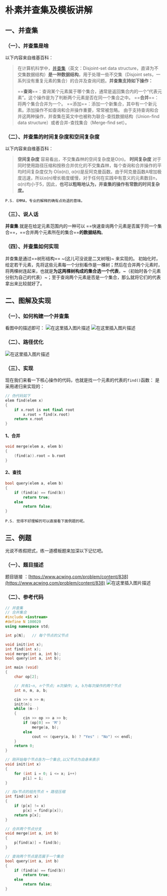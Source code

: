 # 朴素并查集及模板讲解
## 一、并查集
### （一）、并查集是啥
以下内容来自维基百科：
> 在计算机科学中，[并查集](https://zh.wikipedia.org/wiki/%E5%B9%B6%E6%9F%A5%E9%9B%86)（英文：Disjoint-set data structure，直译为不交集数据结构）**是一种数据结构**，用于处理一些不交集（Disjoint sets，一系列没有重复元素的集合）的合并及查询问题。**并查集支持如下操作：**
> 
> ==**查询**==：查询某个元素属于哪个集合，通常是返回集合内的一个“代表元素”。这个操作是为了判断两个元素是否在同一个集合之中。
> ==**合并**==：将两个集合合并为一个。 
> ==添加==：添加一个新集合，其中有一个新元素。添加操作不如查询和合并操作重要，常常被忽略。
> 由于支持查询和合并这两种操作，并查集在英文中也被称为联合-查找数据结构（Union-find data structure）或者合并-查找集合（Merge-find set）。
### （二）、并查集的时间复杂度和空间复杂度
以下内容来自维基百科：
> **空间复杂度**
>  容易看出，不交集森林的空间复杂度是O(n)。
> **时间复杂度** 
> 对于同时使用路径压缩和按秩合并优化的不交集森林，每个查询和合并操作的平均时间复杂度仅为 O(α(n)), α(n)是反阿克曼函数。由于阿克曼函数A增加极度迅速，所以α(n)增长极度缓慢，对于任何在实践中有意义的元素数目n，α(n)均小于5，因此，**也可以粗略地认为，并查集的操作有常数的时间复杂度。**

	P.S. EMMA，专业的解释的确有点劝退的意味。
### （三）、说人话
**并查集** 就是在给定元素范围内的一种可以 ==快速查询两个元素是否属于同一个集合==，==合并两个元素所在的集合==**的数据结构**。
### （四）、并查集如何实现
并查集是通过==树形结构== ~(这儿可没说是二叉树哦)~ 来实现的。
初始化时，给定若干元素，先将这些元素每一个分别看作是一棵树；然后在合并两个元素时，将两棵树连起来，也就是**为这两棵树构成的集合选一个代表**，~（初始时各个元素分别为自己的代表）~；至于查询两个元素是否是一个集合，那么就将它们的代表拿出来比较就好了。
## 二、图解及实现
### （一）、如何构建一个并查集
看图中的描述即可：
![在这里插入图片描述](https://img-blog.csdnimg.cn/20210607101809973.PNG?x-oss-process=image/watermark,type_ZmFuZ3poZW5naGVpdGk,shadow_10,text_aHR0cHM6Ly9ibG9nLmNzZG4ubmV0L3FxXzMzNTE5ODM3,size_16,color_FFFFFF,t_70#pic_center)
![在这里插入图片描述](https://img-blog.csdnimg.cn/20210607101819612.PNG?x-oss-process=image/watermark,type_ZmFuZ3poZW5naGVpdGk,shadow_10,text_aHR0cHM6Ly9ibG9nLmNzZG4ubmV0L3FxXzMzNTE5ODM3,size_16,color_FFFFFF,t_70#pic_center)

### （二）、路径优化
![在这里插入图片描述](https://img-blog.csdnimg.cn/20210607101834880.PNG?x-oss-process=image/watermark,type_ZmFuZ3poZW5naGVpdGk,shadow_10,text_aHR0cHM6Ly9ibG9nLmNzZG4ubmV0L3FxXzMzNTE5ODM3,size_16,color_FFFFFF,t_70#pic_center)
### （三）、实现
现在我们来看一下核心操作的代码，也就是找一个元素的代表的`find()`函数：
是采用递归来实现的：

```cpp
// 伪代码如下
elem find(elem x)
{
	if x.root is not final root
		x.root = find(x.root)
	return x.root
}
```

#### 1、合并

```cpp
void merge(elem a, elem b)
{
	(find(a)).root = b.root
}
```
#### 2、查找

```cpp
bool query(elem a, elem b)
{
    if (find(a) == find(b))
        return true;
    else
        return false;
}
```
	P.S. 觉得不好理解的可以直接看下面例题的呢。
## 三、例题
光说不练假把式，练一道模板题来加深以下记忆吧。
### （一）、题目描述
题目链接 ：[https://www.acwing.com/problem/content/838](https://www.acwing.com/problem/content/838)
![在这里插入图片描述](https://img-blog.csdnimg.cn/202106071034175.png?x-oss-process=image/watermark,type_ZmFuZ3poZW5naGVpdGk,shadow_10,text_aHR0cHM6Ly9ibG9nLmNzZG4ubmV0L3FxXzMzNTE5ODM3,size_16,color_FFFFFF,t_70)

### （二）、参考代码
```cpp
// 并查集
// 合并集合
#include <iostream>
#define N 100020
using namespace std;

int p[N];   // 每个节点的父节点

void init(int x);
int find(int x);
void merge(int a, int b);
bool query(int a, int b);

int main (void)
{
    char op[2];

    // 共有1~n, n个节点; m次操作; a, b为每次操作的两个节点
    int n, m, a, b;

    cin >> n >> m;
    init(n);
    while (m--)
    {
        cin >> op >> a >> b;
        if (op[0] == 'M')
            merge(a, b);
        else
            cout << (query(a, b) ? "Yes" : "No") << endl;
    }
    return 0;
}

// 刚开始每个节点各为一个集合,以父节点为自身来表示
void init(int x)
{
    for (int i = 0; i <= x; i++)
        p[i] = i;
}

// 找x节点的祖先节点 + 路径压缩
int find(int x)
{
    if (p[x] != x)
        p[x] = find(p[x]);
    return p[x];
}

// 合并两个节点分支
void merge(int a, int b)
{
    p[find(a)] = find(b);
}

// 查询两个节点是否属于一个集合
bool query(int a, int b)
{
    if (find(a) == find(b))
        return true;
    else
        return false;
}
```

